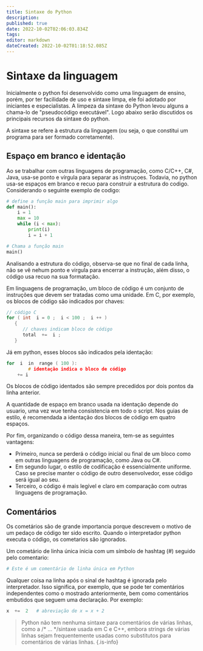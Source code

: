 ```yaml
---
title: Sintaxe do Python
description: 
published: true
date: 2022-10-02T02:06:03.834Z
tags: 
editor: markdown
dateCreated: 2022-10-02T01:18:52.085Z
---
```


# Sintaxe da linguagem 
Inicialmente o python foi desenvolvido como uma linguagem de ensino, porém, por ter facilidade de uso e sintaxe limpa, ele foi adotado por iniciantes e especialistas. A limpeza da sintaxe do Python levou alguns a chama-lo de "pseudocódigo executável". Logo abaixo serão discutidos os principais recursos da sintaxe do python.

A sintaxe se refere à estrutura da linguagem (ou seja, o que constitui um programa para ser formado corretamente).

## Espaço em branco e identação
Ao se trabalhar com outras linguagens de programação, como C/C++, C#, Java, usa-se ponto e vírgula para separar as instruçoes. Todavia, no python usa-se espaços em branco e recuo para construir a estrutura do codigo. Considerando o seguinte exemplo de codigo:

```python
# define a função main para imprimir algo
def main():
    i = 1
    max = 10
    while (i < max):
        print(i)
        i = i + 1

# Chama a função main 
main()
```

Analisando a estrutura do código, observa-se que no final de cada linha, não se vê nehum ponto e virgula para encerrar a instrução, além disso, o código usa recuo na sua formatação.

Em linguagens de programação, um bloco de código é um conjunto de instruções que devem ser tratadas como uma unidade. Em C, por exemplo, os blocos de código são indicados por chaves:

```C
// código C 
for ( int  i = 0 ;  i < 100 ;  i ++ ) 
   { 
      // chaves indicam bloco de código 
      total  +=  i ; 
   }
```

Já em python, esses blocos são indicados pela identação:

```C
for  i  in  range ( 100 ): 
		# identação indica o bloco de código 
    += i  
```

Os blocos de código identados são sempre precedidos por dois pontos da linha anterior.

A quantidade de espaço em branco usada na identação depende do usuario, uma vez wue tenha consistencia em todo o script. Nos guias de estilo, é recomendada a identação dos blocos de código em quatro espaços. 

Por fim, organizando o código dessa maneira, tem-se as seguintes vantagens:
- Primeiro, nunca se perderá o código inicial ou final de um bloco como em outras linguagens de programação, como Java ou C#.
- Em segundo lugar, o estilo de codificação é essencialmente uniforme. Caso se precise manter o código de outro desenvolvedor, esse código será igual ao seu.
- Terceiro, o código é mais legível e claro em comparação com outras linguagens de programação.

## Comentários
Os cometários são de grande importancia porque descrevem o motivo de um pedaço de código ter sido escrito. Quando o interpretador python executa o código, os cometarios são ignorados.

Um cometário de linha única inicia com um símbolo de hashtag (#) seguido pelo comentario:

```python
# Este é um comentário de linha única em Python
```
Qualquer coisa na linha após o sinal de hashtag é ignorada pelo interpretador. Isso significa, por exemplo, que se pode ter comentários independentes como o mostrado anteriormente, bem como comentários embutidos que seguem uma declaração. Por exemplo:

```python
x  +=  2   # abreviação de x = x + 2
```

> Python não tem nenhuma sintaxe para comentários de várias linhas, como a /* ... */sintaxe usada em C e C++, embora strings de várias linhas sejam frequentemente usadas como substitutos para comentários de várias linhas.
{.is-info}












